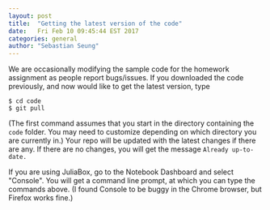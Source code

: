 ```yaml
---
layout: post
title:  "Getting the latest version of the code"
date:   Fri Feb 10 09:45:44 EST 2017
categories: general
author: "Sebastian Seung"
---
```


We are occasionally modifying the sample code for the homework assignment as people report bugs/issues. 
If you downloaded the code previously, and now would like to get the latest version, type
```
$ cd code
$ git pull
```
(The first command assumes that you start in the directory containing the `code` folder.  You may need to customize depending on which directory you are currently in.)
Your repo will be updated with the latest changes if there are any.
If there are no changes, you will get the message `Already up-to-date.`

If you are using JuliaBox, go to the Notebook Dashboard and select "Console". You will get a command line prompt, at which you can type the commands above.
(I found Console to be buggy in the Chrome browser, but Firefox works fine.)

